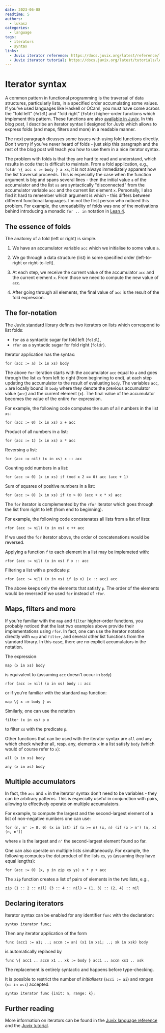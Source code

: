 ```yaml
---
date: 2023-06-08
readtime: 5
authors:
  - lukasz
categories:
  - language
tags:
  - iterators
  - syntax
links:
  - Juvix iterator reference: https://docs.juvix.org/latest/reference/language/iterators
  - Juvix iterator tutorial: https://docs.juvix.org/latest/tutorials/learn/#iteration-over-data-structures
---
```


# Iterator syntax

A common pattern in functional programming is the traversal of data structures, particularly lists, in a specified order accumulating some values. If you've used languages like Haskell or OCaml, you must have come across the "fold left" (`foldl`) and "fold right" (`foldr`) higher-order functions which implement this pattern. These functions are also [available in Juvix][juvix-folds]. In this blog post, I describe an iterator syntax I designed for Juvix which allows to express folds (and maps, filters and more) in a readable manner.

The next paragraph dicusses some issues with using fold functions directly. Don't worry if you've never heard of folds - just skip this paragraph and the rest of the blog post will teach you how to use them in a nice iterator syntax.

The problem with folds is that they are hard to read and understand, which results in code that is difficult to maintain. From a fold application, e.g., `foldr \{ acc x := body } a xs`, it is not always immediately apparent how the list traversal proceeds. This is especially the case when the function argument is big and spans several lines - then the initial value `a` of the accumulator and the list `xs` are syntactically "disconnected" from the accumulator variable `acc` and the current list element `x`. Personally, I also find it hard to remember which argument is which - this differs between different functional languages. I'm not the first person who noticed this problem. For example, the unreadability of folds was one of the motivations behind introducing a monadic `for .. in` notation in [Lean 4][lean-for].

## The essence of folds

The anatomy of a fold (left or right) is simple.

1. We have an accumulator variable `acc` which we initialise to some value `a`.

2. We go through a data structure (list) in some specified order (left-to-right or right-to-left).

3. At each step, we receive the current value of the accumulator `acc` and the current element `x`. From those we need to compute the new value of `acc`.

4. After going through all elements, the final value of `acc` is the result of the fold expression.

## The for-notation

The [Juvix standard library][juvix-stdlib] defines two iterators on lists which correspond to list folds:

- `for` as a syntactic sugar for fold left (`foldl`),
- `rfor` as a syntactic sugar for fold right (`foldr`).

Iterator application has the syntax:

```juvix
for (acc := a) (x in xs) body
```

The above `for` iteration starts with the accumulator `acc` equal to `a` and goes through the list `xs` from left to right (from beginning to end), at each step updating the accumulator to the result of evaluating `body`. The variables `acc`, `x` are locally bound in `body` where they denote the previous accumulator value (`acc`) and the current element (`x`). The final value of the accumulator becomes the value of the entire `for` expression.

For example, the following code computes the sum of all numbers in the list `xs`:

```juvix
for (acc := 0) (x in xs) x + acc
```

Product of all numbers in a list:

```juvix
for (acc := 1) (x in xs) x * acc
```

Reversing a list:

```juvix
for (acc := nil) (x in xs) x :: acc
```

Counting odd numbers in a list:

```juvix
for (acc := 0) (x in xs) if (mod x 2 == 0) acc (acc + 1)
```

Sum of squares of positive numbers in a list:

```juvix
for (acc := 0) (x in xs) if (x > 0) (acc + x * x) acc
```

The `for` iterator is complemented by the `rfor` iterator which goes through the list from right to left (from end to beginning).

For example, the following code concatenates all lists from a list of lists:

```juvix
rfor (acc := nil) (x in xs) x ++ acc
```

If we used the `for` iterator above, the order of concatenations would be reversed.

Applying a function `f` to each element in a list may be implemeted with:

```juvix
rfor (acc := nil) (x in xs) f x :: acc
```

Filtering a list with a predicate `p`:

```juvix
rfor (acc := nil) (x in xs) if (p x) (x :: acc) acc
```

The above keeps only the elements that satisfy `p`. The order of the elements would be reversed if we used `for` instead of `rfor`.

## Maps, filters and more

If you're familiar with the `map` and `filter` higher-order functions, you probably noticed that the last two examples above provide their implementations using `rfor`. In fact, one can use the iterator notation directly with `map` and `filter`, and several other list functions from the standard library. In this case, there are no explicit accumulators in the notation.

The expression

```juvix
map (x in xs) body
```

is equivalent to (assuming `acc` doesn't occur in `body`)

```juvix
rfor (acc := nil) (x in xs) body :: acc
```

or if you're familiar with the standard `map` function:

```juvix
map \{ x := body } xs
```

Similarly, one can use the notation

```juvix
filter (x in xs) p x
```

to filter `xs` with the predicate `p`.

Other functions that can be used with the iterator syntax are `all` and `any` which check whether all, resp. any, elements `x` in a list satisfy `body` (which would of course refer to `x`):

```juvix
all (x in xs) body

any (x in xs) body
```

## Multiple accumulators

In fact, the `acc` and `x` in the iterator syntax don't need to be variables - they can be arbitrary patterns. This is especially useful in conjunction with pairs, allowing to effectively operate on multiple accumulators.

For example, to compute the largest and the second-largest element of a list of non-negative numbers one can use:

```juvix
for (n, n' := 0, 0) (x in lst) if (x >= n) (x, n) (if (x > n') (n, x) (n, n'))
```

where `n` is the largest and `n'` the second-largest element found so far.

One can also operate on multiple lists simultaneously. For example, the following computes the dot product of the lists `xs`, `ys` (assuming they have equal lengths):

```juvix
for (acc := 0) (x, y in zip xs ys) x * y + acc
```

The `zip` function creates a list of pairs of elements in the two lists, e.g.,

```juvix
zip (1 :: 2 :: nil) (3 :: 4 :: nil) = (1, 3) :: (2, 4) :: nil
```

## Declaring iterators

Iterator syntax can be enabled for any identifier `func` with the declaration:

```juvix
syntax iterator func;
```

Then any iterator application of the form

```juvix
func (acc1 := a1; ..; accn := an) (x1 in xs1; ..; xk in xsk) body
```

is automatically replaced by

```juvix
func \{ acc1 .. accn x1 .. xk := body } acc1 .. accn xs1 .. xsk
```

The replacement is entirely syntactic and happens before type-checking.

It is possible to restrict the number of _initialisers_ (`acci := ai`) and _ranges_ (`xi in xsi`) accepted:

```juvix
syntax iterator func {init: n, range: k};
```

## Further reading

More information on iterators can be found in the [Juvix language reference][juvix-reference-iterators] and the [Juvix tutorial][juvix-tutorial-iterators].

[lean-for]: https://leanprover.github.io/functional_programming_in_lean/monad-transformers/do.html#loops
[juvix-folds]: https://anoma.github.io/juvix-stdlib/Stdlib.Data.List.Base.html
[juvix-stdlib]: https://anoma.github.io/juvix-stdlib
[juvix-reference-iterators]: https://docs.juvix.org/latest/reference/language/iterators
[juvix-tutorial-iterators]: https://docs.juvix.org/latest/tutorials/learn/#iteration-over-data-structures
